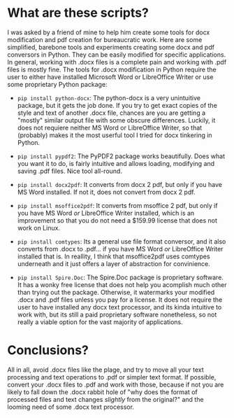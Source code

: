 # What are these scripts?

I was asked by a friend of mine to help him create some tools for docx modification and pdf creation for bureaucratic work. Here are some simplified, barebone tools and experiments creating some docx and pdf conversors in Python. They can be easily modified for specific applications. In general, working with .docx files is a complete pain and working with .pdf files is mostly fine. The tools for .docx modification in Python require the user to either have installed Microsoft Word or LibreOffice Writer or use some proprietary Python package:

* `pip install python-docx`: The python-docx is a very unintuitive package, but it gets the job done. If you try to get exact copies of the style and text of another .docx file, chances are you are getting a "mostly" similar output file with some obscure differences. Luckily, it does not requiere neither MS Word or LibreOffice Writer, so that (probably) makes it the most userful tool I tried for docx tinkering in Python.

* `pip install pypdf2`: The PyPDF2 package works beautifully. Does what you want it to do, is fairly intuitive and allows loading, modifying and saving .pdf files. Nice tool all-round.

* `pip install docx2pdf`: It converts from docx 2 pdf, but only if you have MS Word installed. If not it, does not convert from docx 2 pdf.

* `pip install msoffice2pdf`: It converts from msoffice 2 pdf, but only if you have MS Word _or_ LibreOffice Writer installed, which is an improvement so that you do not need a $159.99 license that does not work on Linux.

* `pip install comtypes`: Its a general use file format conversor, and it also converts from .docx to .pdf... if you have MS Word _or_ LibreOffice Writer installed that is. In reallity, I think that msoffice2pdf uses comtypes underneath and it just offers a layer of abstraction for convinience.

* `pip install Spire.Doc`: The Spire.Doc package is proprietary software. It has a wonky free license that does not help you acomplish much other than trying out the package. Otherwise, it watermarks your modified .docx and .pdf files unless you pay for a license. It does not require the user to have installed any docx text processor, and its kinda intuitive to work with, but its still a paid proprietary software nonetheless, so not really a viable option for the vast majority of applications.


# Conclusions?

All in all, avoid .docx files like the plage, and try to move all your text processing and text operations to .pdf or simpler text format. If possible, convert your .docx files to .pdf and work with those, because if not you are likely to fall down the .docx rabbit hole of "why does the format of processed files and text changes _slightly_ from the original?" and the looming need of some .docx text processor.
